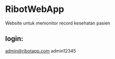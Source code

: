 # RibotWebApp
Website untuk memonitor record kesehatan pasien 
## login: 
admin@ribotapp.com
admin12345
